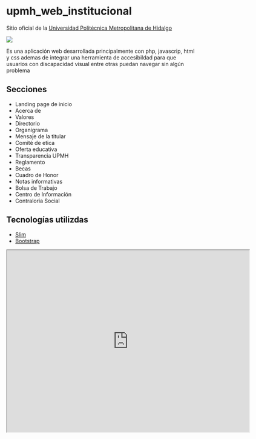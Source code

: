 # upmh_web_institucional
Sitio oficial de la <a href="http://www.upmetropolitana.edu.mx/"> Universidad Politécnica Metropolitana de Hidalgo </a>

<img src="http://www.upmetropolitana.edu.mx/template/assets/img/logos-oficiales/logo2.jpg">

<p> Es una aplicación web desarrollada principalmente con php, javascrip, html y css ademas de integrar una herramienta de accesibildad para que usuarios con discapacidad visual entre otras puedan navegar sin algún problema </p>

<h2> Secciones </h2>

<ul>
  <li> Landing page de inicio</li>
  <li> Acerca de </li>
  <li> Valores </li>
  <li> Directorio </li>
  <li> Organigrama </li>
  <li> Mensaje de la titular </li>
  <li> Comité de etica </li>
  
  <li> Oferta educativa</li>
  
  <li> Transparencia UPMH</li>
  
  <li> Reglamento </li>
  <li> Becas </li>
  <li> Cuadro de Honor </li>
  <li> Notas informativas </li>
  <li> Bolsa de Trabajo </li>
  <li> Centro de Información </li>
  <li> Contraloria Social</li>
</ul>

<h2> Tecnologías utilizdas </h2>

<ul>
  <li><a href="https://www.slimframework.com/"> Slim </a></li>
  <li><a href="https://getbootstrap.com/docs/4.3/getting-started/introduction/"> Bootstrap </a></li>
</ul>

<iframe src="https://drive.google.com/file/d/1k56OP1BNXR6DgpUCqXZNU812mH15HOXL/preview" width="640" height="480"></iframe>
